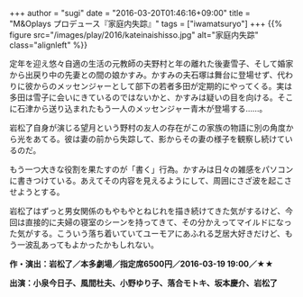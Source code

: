 +++
author = "sugi"
date = "2016-03-20T01:46:16+09:00"
title = "M&Oplays プロデュース『家庭内失踪』"
tags = ["iwamatsuryo"]
+++
{{% figure src="/images/play/2016/kateinaishisso.jpg" alt="家庭内失踪" class="alignleft" %}}

定年を迎え悠々自適の生活の元教師の夫野村と年の離れた後妻雪子、そして婚家から出戻り中の先妻との間の娘かすみ。かすみの夫石塚は舞台に登場せず、代わりに彼からのメッセンジャーとして部下の若者多田が定期的にやってくる。実は多田は雪子に会いにきているのではないかと、かすみは疑いの目を向ける。そこに石津から送り込まれたもう一人のメッセンジャー青木が登場する……。

岩松了自身が演じる望月という野村の友人の存在がこの家族の物語に別の角度から光をあてる。彼は妻の前から失踪して、影からその妻の様子を観察し続けているのだ。

もう一つ大きな役割を果たすのが「書く」行為。かすみは日々の雑感をパソコンに書きつけている。あえてその内容を見えるようにして、周囲にさざ波を起こさせようとする。

岩松了はずっと男女関係のもやもやとねじれを描き続けてきた気がするけど、今回は直接的に夫婦の寝室のシーンを持ってきて、その分かえってマイルドになった気がする。こういう落ち着いていてユーモアにあふれる芝居大好きだけど、もう一波乱あってもよかったかもしれない。

**作・演出：岩松了／本多劇場／指定席6500円／2016-03-19 19:00／★★**

**出演：小泉今日子、風間杜夫、小野ゆり子、落合モトキ、坂本慶介、岩松了**
